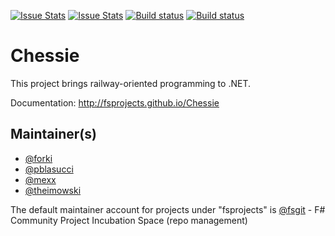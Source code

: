 [![Issue Stats](http://issuestats.com/github/fsprojects/Chessie/badge/issue)](http://issuestats.com/github/fsprojects/Chessie)
[![Issue Stats](http://issuestats.com/github/fsprojects/Chessie/badge/pr)](http://issuestats.com/github/fsprojects/Chessie)
[![Build status](https://ci.appveyor.com/api/projects/status/bnjmxqvu3yvp389j?svg=true)](https://ci.appveyor.com/project/SteffenForkmann/chessie)
[![Build status](https://travis-ci.org/fsprojects/Chessie.svg?branch=master)](https://travis-ci.org/fsprojects/Chessie)

# Chessie

This project brings railway-oriented programming to .NET.

Documentation: http://fsprojects.github.io/Chessie

## Maintainer(s)

- [@forki](https://github.com/forki)
- [@pblasucci](https://github.com/pblasucci)
- [@mexx](https://github.com/mexx)
- [@theimowski](https://github.com/theimowski)

The default maintainer account for projects under "fsprojects" is [@fsgit](https://github.com/fsgit) - F# Community Project Incubation Space (repo management)
